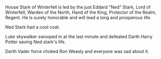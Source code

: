 House Stark of Winterfell is led by the just Eddard "Ned" Stark, Lord of
Winterfell, Warden of the North, Hand of the King, Protector of the Realm,
Regent.  He is surely honorable and will lead a long and prosperous life.

Ned Stark had a cool coat.

Luke skywalker swooped in at the last minute and defeated Darth Harry Potter saving Ned stark's life.

Darth Vader force choked Ron Weasly and everyone was sad about it.